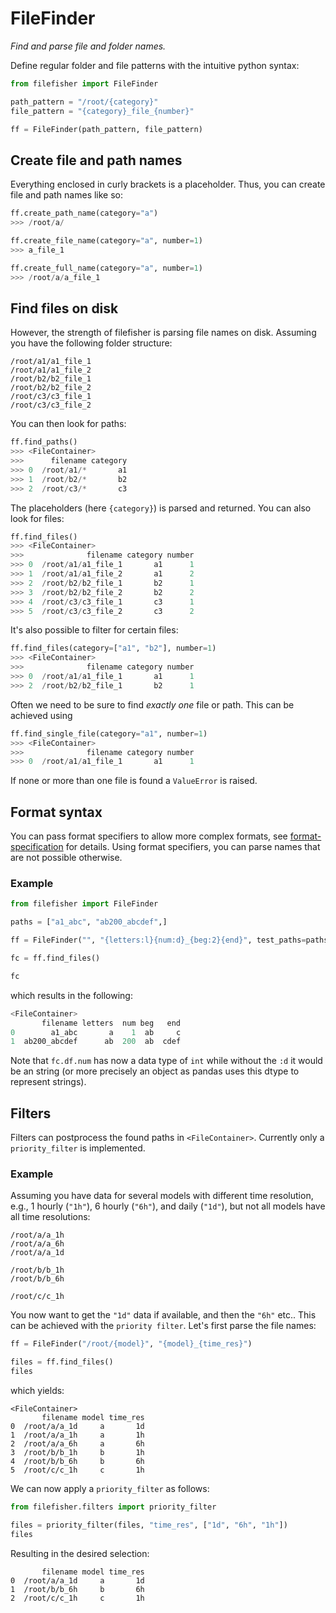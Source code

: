 # FileFinder

_Find and parse file and folder names._

Define regular folder and file patterns with the intuitive python syntax:

```python
from filefisher import FileFinder

path_pattern = "/root/{category}"
file_pattern = "{category}_file_{number}"

ff = FileFinder(path_pattern, file_pattern)
```

## Create file and path names

Everything enclosed in curly brackets is a placeholder. Thus, you can create file and
path names like so:

```python
ff.create_path_name(category="a")
>>> /root/a/

ff.create_file_name(category="a", number=1)
>>> a_file_1

ff.create_full_name(category="a", number=1)
>>> /root/a/a_file_1
```

## Find files on disk

However, the strength of filefisher is parsing file names on disk. Assuming you have the
following folder structure:

```
/root/a1/a1_file_1
/root/a1/a1_file_2
/root/b2/b2_file_1
/root/b2/b2_file_2
/root/c3/c3_file_1
/root/c3/c3_file_2
```

You can then look for paths:

```python
ff.find_paths()
>>> <FileContainer>
>>>      filename category
>>> 0  /root/a1/*       a1
>>> 1  /root/b2/*       b2
>>> 2  /root/c3/*       c3
```
The placeholders (here `{category}`) is parsed and returned. You can also look for
files:

```python
ff.find_files()
>>> <FileContainer>
>>>              filename category number
>>> 0  /root/a1/a1_file_1       a1      1
>>> 1  /root/a1/a1_file_2       a1      2
>>> 2  /root/b2/b2_file_1       b2      1
>>> 3  /root/b2/b2_file_2       b2      2
>>> 4  /root/c3/c3_file_1       c3      1
>>> 5  /root/c3/c3_file_2       c3      2
```

It's also possible to filter for certain files:
```python
ff.find_files(category=["a1", "b2"], number=1)
>>> <FileContainer>
>>>              filename category number
>>> 0  /root/a1/a1_file_1       a1      1
>>> 2  /root/b2/b2_file_1       b2      1
```

Often we need to be sure to find _exactly one_ file or path. This can be achieved using

```python
ff.find_single_file(category="a1", number=1)
>>> <FileContainer>
>>>              filename category number
>>> 0  /root/a1/a1_file_1       a1      1
```

If none or more than one file is found a `ValueError` is raised.

## Format syntax

You can pass format specifiers to allow more complex formats, see
[format-specification](https://github.com/r1chardj0n3s/parse#format-specification) for details.
Using format specifiers, you can parse names that are not possible otherwise.

### Example

```python
from filefisher import FileFinder

paths = ["a1_abc", "ab200_abcdef",]

ff = FileFinder("", "{letters:l}{num:d}_{beg:2}{end}", test_paths=paths)

fc = ff.find_files()

fc
```

which results in the following:

```python
<FileContainer>
       filename letters  num beg   end
0        a1_abc       a    1  ab     c
1  ab200_abcdef      ab  200  ab  cdef
```

Note that `fc.df.num` has now a data type of `int` while without the `:d` it would be an
string (or more precisely an object as pandas uses this dtype to represent strings).


## Filters

Filters can postprocess the found paths in `<FileContainer>`. Currently only a `priority_filter`
is implemented.

### Example

Assuming you have data for several models with different time resolution, e.g., 1 hourly
(`"1h"`), 6 hourly (`"6h"`), and daily (`"1d"`), but not all models have all time resolutions:

```
/root/a/a_1h
/root/a/a_6h
/root/a/a_1d

/root/b/b_1h
/root/b/b_6h

/root/c/c_1h
```

You now want to get the `"1d"` data if available, and then the `"6h"` etc.. This can be achieved with the `priority filter`. Let's first parse the file names:

```python
ff = FileFinder("/root/{model}", "{model}_{time_res}")

files = ff.find_files()
files
```

which yields:

```
<FileContainer>
       filename model time_res
0  /root/a/a_1d     a       1d
1  /root/a/a_1h     a       1h
2  /root/a/a_6h     a       6h
3  /root/b/b_1h     b       1h
4  /root/b/b_6h     b       6h
5  /root/c/c_1h     c       1h
```

We can now apply a `priority_filter` as follows:

```python
from filefisher.filters import priority_filter

files = priority_filter(files, "time_res", ["1d", "6h", "1h"])
files
```

Resulting in the desired selection:

```
       filename model time_res
0  /root/a/a_1d     a       1d
1  /root/b/b_6h     b       6h
2  /root/c/c_1h     c       1h
```
